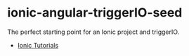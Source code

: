 ionic-angular-triggerIO-seed
==========================

The perfect starting point for an Ionic project and triggerIO.

- [Ionic Tutorials](http://ionicframework.com/tutorials/)